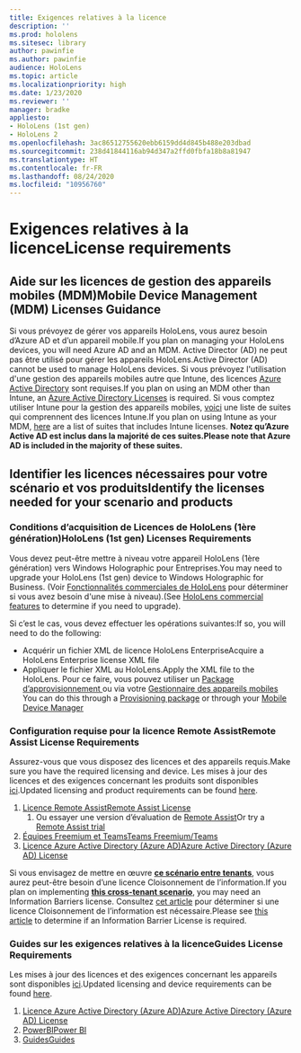 ```yaml
---
title: Exigences relatives à la licence
description: ''
ms.prod: hololens
ms.sitesec: library
author: pawinfie
ms.author: pawinfie
audience: HoloLens
ms.topic: article
ms.localizationpriority: high
ms.date: 1/23/2020
ms.reviewer: ''
manager: bradke
appliesto:
- HoloLens (1st gen)
- HoloLens 2
ms.openlocfilehash: 3ac86512755620ebb6159dd4d845b488e203dbad
ms.sourcegitcommit: 238d41844116ab94d347a2ffd0fbfa18b8a81947
ms.translationtype: HT
ms.contentlocale: fr-FR
ms.lasthandoff: 08/24/2020
ms.locfileid: "10956760"
---
```

# <span data-ttu-id="b3371-102">Exigences relatives à la licence</span><span class="sxs-lookup"><span data-stu-id="b3371-102">License requirements</span></span>

## <span data-ttu-id="b3371-103">Aide sur les licences de gestion des appareils mobiles (MDM)</span><span class="sxs-lookup"><span data-stu-id="b3371-103">Mobile Device Management (MDM) Licenses Guidance</span></span>

<span data-ttu-id="b3371-104">Si vous prévoyez de gérer vos appareils HoloLens, vous aurez besoin d’Azure AD et d’un appareil mobile.</span><span class="sxs-lookup"><span data-stu-id="b3371-104">If you plan on managing your HoloLens devices, you will need Azure AD and an MDM.</span></span> <span data-ttu-id="b3371-105">Active Director (AD) ne peut pas être utilisé pour gérer les appareils HoloLens.</span><span class="sxs-lookup"><span data-stu-id="b3371-105">Active Director (AD) cannot be used to manage HoloLens devices.</span></span>
<span data-ttu-id="b3371-106">Si vous prévoyez l'utilisation d'une gestion des appareils mobiles autre que Intune, des licences [Azure Active Directory](https://docs.microsoft.com/azure/active-directory/fundamentals/active-directory-whatis) sont requises.</span><span class="sxs-lookup"><span data-stu-id="b3371-106">If you plan on using an MDM other than Intune, an [Azure Active Directory Licenses](https://docs.microsoft.com/azure/active-directory/fundamentals/active-directory-whatis) is required.</span></span>
<span data-ttu-id="b3371-107">Si vous comptez utiliser Intune pour la gestion des appareils mobiles, [voici](https://docs.microsoft.com/intune/fundamentals/licenses) une liste de suites qui comprennent des licences Intune.</span><span class="sxs-lookup"><span data-stu-id="b3371-107">If you plan on using Intune as your MDM,  [here](https://docs.microsoft.com/intune/fundamentals/licenses) are a list of suites that includes Intune licenses.</span></span> **<span data-ttu-id="b3371-108">Notez qu’Azure Active AD est inclus dans la majorité de ces suites.</span><span class="sxs-lookup"><span data-stu-id="b3371-108">Please note that Azure AD is included in the majority of these suites.</span></span>**

## <span data-ttu-id="b3371-109">Identifier les licences nécessaires pour votre scénario et vos produits</span><span class="sxs-lookup"><span data-stu-id="b3371-109">Identify the licenses needed for your scenario and products</span></span>

### <span data-ttu-id="b3371-110">Conditions d’acquisition de Licences de HoloLens (1ère génération)</span><span class="sxs-lookup"><span data-stu-id="b3371-110">HoloLens (1st gen) Licenses Requirements</span></span>

<span data-ttu-id="b3371-111">Vous devez peut-être mettre à niveau votre appareil HoloLens (1ère génération) vers Windows Holographic pour Entreprises.</span><span class="sxs-lookup"><span data-stu-id="b3371-111">You may need to upgrade your HoloLens (1st gen) device to Windows Holographic for Business.</span></span> <span data-ttu-id="b3371-112">(Voir [Fonctionnalités commerciales de HoloLens](holoLens-commercial-features.md#feature-comparison-between-editions) pour déterminer si vous avez besoin d'une mise à niveau).</span><span class="sxs-lookup"><span data-stu-id="b3371-112">(See [HoloLens commercial features](holoLens-commercial-features.md#feature-comparison-between-editions) to determine if you need to upgrade).</span></span>

 <span data-ttu-id="b3371-113">Si c’est le cas, vous devez effectuer les opérations suivantes:</span><span class="sxs-lookup"><span data-stu-id="b3371-113">If so, you will need to do the following:</span></span>

- <span data-ttu-id="b3371-114">Acquérir un fichier XML de licence HoloLens Enterprise</span><span class="sxs-lookup"><span data-stu-id="b3371-114">Acquire a HoloLens Enterprise license XML file</span></span>
- <span data-ttu-id="b3371-115">Appliquer le fichier XML au HoloLens.</span><span class="sxs-lookup"><span data-stu-id="b3371-115">Apply the XML file to the HoloLens.</span></span> <span data-ttu-id="b3371-116">Pour ce faire, vous pouvez utiliser un [Package d’approvisionnement ](hololens-provisioning.md) ou via votre [Gestionnaire des appareils mobiles ](https://docs.microsoft.com/intune/configuration/holographic-upgrade)</span><span class="sxs-lookup"><span data-stu-id="b3371-116">You can do this through a [Provisioning package](hololens-provisioning.md) or through your [Mobile Device Manager](https://docs.microsoft.com/intune/configuration/holographic-upgrade)</span></span>

### <span data-ttu-id="b3371-117">Configuration requise pour la licence Remote Assist</span><span class="sxs-lookup"><span data-stu-id="b3371-117">Remote Assist License Requirements</span></span>

<span data-ttu-id="b3371-118">Assurez-vous que vous disposez des licences et des appareils requis.</span><span class="sxs-lookup"><span data-stu-id="b3371-118">Make sure you have the required licensing and device.</span></span> <span data-ttu-id="b3371-119">Les mises à jour des licences et des exigences concernant les produits sont disponibles [ici](https://docs.microsoft.com/dynamics365/mixed-reality/remote-assist/requirements).</span><span class="sxs-lookup"><span data-stu-id="b3371-119">Updated licensing and product requirements can be found [here](https://docs.microsoft.com/dynamics365/mixed-reality/remote-assist/requirements).</span></span>

1. [<span data-ttu-id="b3371-120">Licence Remote Assist</span><span class="sxs-lookup"><span data-stu-id="b3371-120">Remote Assist License</span></span>](https://docs.microsoft.com/dynamics365/mixed-reality/remote-assist/buy-and-deploy-remote-assist)
    1. <span data-ttu-id="b3371-121">Ou essayer une version d’évaluation de [Remote Assist](https://docs.microsoft.com/dynamics365/mixed-reality/remote-assist/try-remote-assist)</span><span class="sxs-lookup"><span data-stu-id="b3371-121">Or try a [Remote Assist trial](https://docs.microsoft.com/dynamics365/mixed-reality/remote-assist/try-remote-assist)</span></span>
1. [<span data-ttu-id="b3371-122">Équipes Freemium et Teams</span><span class="sxs-lookup"><span data-stu-id="b3371-122">Teams Freemium/Teams</span></span>](https://products.office.com/microsoft-teams/free)
1. [<span data-ttu-id="b3371-123">Licence Azure Active Directory (Azure AD)</span><span class="sxs-lookup"><span data-stu-id="b3371-123">Azure Active Directory (Azure AD) License</span></span>](https://docs.microsoft.com/azure/active-directory/fundamentals/active-directory-whatis)

<span data-ttu-id="b3371-124">Si vous envisagez de mettre en œuvre **[ce scénario entre tenants](https://docs.microsoft.com/dynamics365/mixed-reality/remote-assist/cross-tenant-overview#scenario-2-leasing-services-to-other-tenants)**, vous aurez peut-être besoin d’une licence Cloisonnement de l’information.</span><span class="sxs-lookup"><span data-stu-id="b3371-124">If you plan on implementing **[this cross-tenant scenario](https://docs.microsoft.com/dynamics365/mixed-reality/remote-assist/cross-tenant-overview#scenario-2-leasing-services-to-other-tenants)**, you may need an Information Barriers license.</span></span> <span data-ttu-id="b3371-125">Consultez [cet article](https://docs.microsoft.com/dynamics365/mixed-reality/remote-assist/cross-tenant-licensing-implementation#step-1-determine-if-information-barriers-are-necessary) pour déterminer si une licence Cloisonnement de l’information est nécessaire.</span><span class="sxs-lookup"><span data-stu-id="b3371-125">Please see [this article](https://docs.microsoft.com/dynamics365/mixed-reality/remote-assist/cross-tenant-licensing-implementation#step-1-determine-if-information-barriers-are-necessary) to determine if an Information Barrier License is required.</span></span>

### <span data-ttu-id="b3371-126">Guides sur les exigences relatives à la licence</span><span class="sxs-lookup"><span data-stu-id="b3371-126">Guides License Requirements</span></span>

<span data-ttu-id="b3371-127">Les mises à jour des licences et des exigences concernant les appareils sont disponibles [ici](https://docs.microsoft.com/dynamics365/mixed-reality/guides/requirements).</span><span class="sxs-lookup"><span data-stu-id="b3371-127">Updated licensing and device requirements can be found [here](https://docs.microsoft.com/dynamics365/mixed-reality/guides/requirements).</span></span>

1. [<span data-ttu-id="b3371-128">Licence Azure Active Directory (Azure AD)</span><span class="sxs-lookup"><span data-stu-id="b3371-128">Azure Active Directory (Azure AD) License</span></span>](https://docs.microsoft.com/azure/active-directory/fundamentals/active-directory-whatis)
1. [<span data-ttu-id="b3371-129">PowerBI</span><span class="sxs-lookup"><span data-stu-id="b3371-129">Power BI</span></span>](https://powerbi.microsoft.com/desktop/)
1. [<span data-ttu-id="b3371-130">Guides</span><span class="sxs-lookup"><span data-stu-id="b3371-130">Guides</span></span>](https://docs.microsoft.com/dynamics365/mixed-reality/guides/setup)
